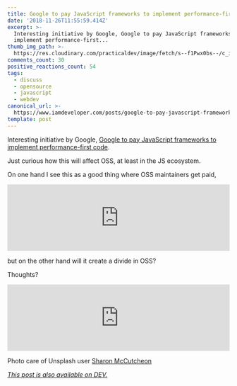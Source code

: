 ```yaml
---
title: Google to pay JavaScript frameworks to implement performance-first code
date: '2018-11-26T11:55:59.414Z'
excerpt: >-
  Interesting initiative by Google, Google to pay JavaScript frameworks to
  implement performance-first...
thumb_img_path: >-
  https://res.cloudinary.com/practicaldev/image/fetch/s--f1Pwx0bs--/c_imagga_scale,f_auto,fl_progressive,h_420,q_auto,w_1000/https://images.unsplash.com/photo-1526304640581-d334cdbbf45e%3Fixlib%3Drb-0.3.5%26q%3D85%26fm%3Djpg%26crop%3Dentropy%26cs%3Dsrgb%26dl%3Dsharon-mccutcheon-665638-unsplash.jpg%26s%3D31238c8c05cbaa631e25b191c79c249e
comments_count: 30
positive_reactions_count: 54
tags:
  - discuss
  - opensource
  - javascript
  - webdev
canonical_url: >-
  https://www.iamdeveloper.com/posts/google-to-pay-javascript-frameworks-to-implement-performance-first-code-3f57/
template: post
---
```


Interesting initiative by Google, [Google to pay JavaScript frameworks to implement performance-first code](https://www.zdnet.com/google-amp/article/google-to-pay-javascript-frameworks-to-implement-performance-first-code).

Just curious how this will affect OSS, at least in the JS ecosystem.

On one hand I see this as a good thing where OSS maintainers get paid,

<iframe class="liquidTag" src="https://dev.to/embed/twitter?args=931195056479965185" style="border: 0; width: 100%;"></iframe>

but on the other hand will it create a divide in OSS?

Thoughts?

<iframe class="liquidTag" src="https://dev.to/embed/devcomment?args=75p3" style="border: 0; width: 100%;"></iframe>

Photo care of Unsplash user [Sharon McCutcheon](https://unsplash.com/photos/8lnbXtxFGZw)

_[This post is also available on DEV.](https://dev.to/nickytonline/google-to-pay-javascript-frameworks-to-implement-performance-first-code-3f57)_

<script>
const parent = document.getElementsByTagName('head')[0];
const script = document.createElement('script');
script.type = 'text/javascript';
script.src = 'https://cdnjs.cloudflare.com/ajax/libs/iframe-resizer/4.1.1/iframeResizer.min.js';
script.charset = 'utf-8';
script.onload = function() {
    window.iFrameResize({}, '.liquidTag');
};
parent.appendChild(script);
</script>
